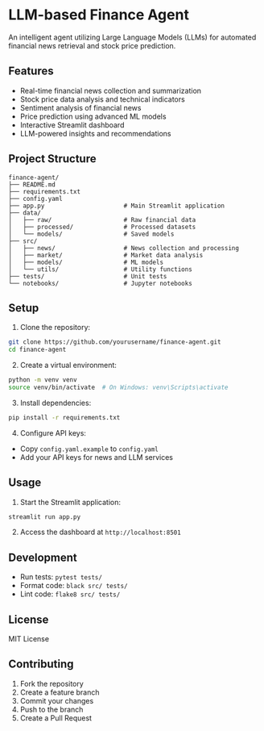 # LLM-based Finance Agent

An intelligent agent utilizing Large Language Models (LLMs) for automated financial news retrieval and stock price prediction.

## Features

- Real-time financial news collection and summarization
- Stock price data analysis and technical indicators
- Sentiment analysis of financial news
- Price prediction using advanced ML models
- Interactive Streamlit dashboard
- LLM-powered insights and recommendations

## Project Structure

```
finance-agent/
├── README.md
├── requirements.txt
├── config.yaml
├── app.py                      # Main Streamlit application
├── data/
│   ├── raw/                    # Raw financial data
│   ├── processed/              # Processed datasets
│   └── models/                 # Saved models
├── src/
│   ├── news/                   # News collection and processing
│   ├── market/                 # Market data analysis
│   ├── models/                 # ML models
│   └── utils/                  # Utility functions
├── tests/                      # Unit tests
└── notebooks/                  # Jupyter notebooks
```

## Setup

1. Clone the repository:
```bash
git clone https://github.com/yourusername/finance-agent.git
cd finance-agent
```

2. Create a virtual environment:
```bash
python -m venv venv
source venv/bin/activate  # On Windows: venv\Scripts\activate
```

3. Install dependencies:
```bash
pip install -r requirements.txt
```

4. Configure API keys:
- Copy `config.yaml.example` to `config.yaml`
- Add your API keys for news and LLM services

## Usage

1. Start the Streamlit application:
```bash
streamlit run app.py
```

2. Access the dashboard at `http://localhost:8501`

## Development

- Run tests: `pytest tests/`
- Format code: `black src/ tests/`
- Lint code: `flake8 src/ tests/`

## License

MIT License

## Contributing

1. Fork the repository
2. Create a feature branch
3. Commit your changes
4. Push to the branch
5. Create a Pull Request 